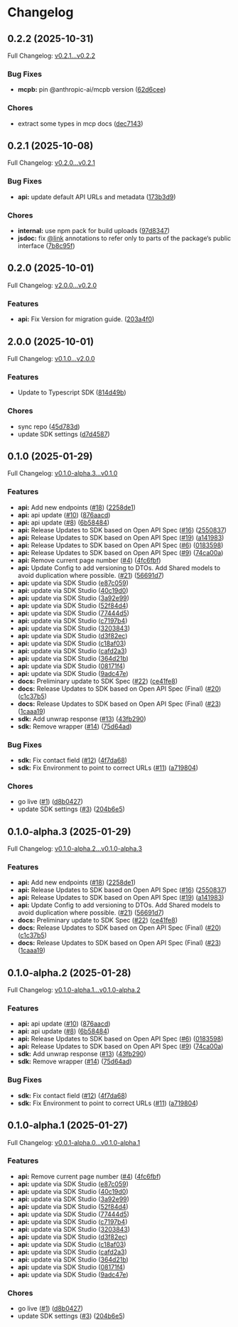 # Changelog

## 0.2.2 (2025-10-31)

Full Changelog: [v0.2.1...v0.2.2](https://github.com/straddleio/straddle-node/compare/v0.2.1...v0.2.2)

### Bug Fixes

* **mcpb:** pin @anthropic-ai/mcpb version ([62d6cee](https://github.com/straddleio/straddle-node/commit/62d6cee004968941f54eddd3dc0141656a3cca4d))


### Chores

* extract some types in mcp docs ([dec7143](https://github.com/straddleio/straddle-node/commit/dec714360c4c6c202187694eb62f69f6f0336ae1))

## 0.2.1 (2025-10-08)

Full Changelog: [v0.2.0...v0.2.1](https://github.com/straddleio/straddle-node/compare/v0.2.0...v0.2.1)

### Bug Fixes

* **api:** update default API URLs and metadata ([173b3d9](https://github.com/straddleio/straddle-node/commit/173b3d9779a87734e1ebd0b1c30361dd494d6177))


### Chores

* **internal:** use npm pack for build uploads ([97d8347](https://github.com/straddleio/straddle-node/commit/97d8347b5b6e32591d46be1ec3305a3602b2b17c))
* **jsdoc:** fix [@link](https://github.com/link) annotations to refer only to parts of the package‘s public interface ([7b8c95f](https://github.com/straddleio/straddle-node/commit/7b8c95fa5ff3ee84c95c6fbcd19fefa47cdbf688))

## 0.2.0 (2025-10-01)

Full Changelog: [v2.0.0...v0.2.0](https://github.com/straddleio/straddle-node/compare/v2.0.0...v0.2.0)

### Features

* **api:** Fix Version for migration guide. ([203a4f0](https://github.com/straddleio/straddle-node/commit/203a4f0eea977f634c99ae565de310e5fd893723))

## 2.0.0 (2025-10-01)

Full Changelog: [v0.1.0...v2.0.0](https://github.com/straddleio/straddle-node/compare/v0.1.0...v2.0.0)

### Features

* Update to Typescript SDK ([814d49b](https://github.com/straddleio/straddle-node/commit/814d49bdf9d57549eb96aef763850e727085bd82))


### Chores

* sync repo ([45d783d](https://github.com/straddleio/straddle-node/commit/45d783d7f0500e1f29447ae157764e20107bad71))
* update SDK settings ([d7d4587](https://github.com/straddleio/straddle-node/commit/d7d458719b708dbd86f95684f98bbbc8dee56789))

## 0.1.0 (2025-01-29)

Full Changelog: [v0.1.0-alpha.3...v0.1.0](https://github.com/straddleio/straddle-node/compare/v0.1.0-alpha.3...v0.1.0)

### Features

* **api:** Add new endpoints ([#18](https://github.com/straddleio/straddle-node/issues/18)) ([2258de1](https://github.com/straddleio/straddle-node/commit/2258de19391535fb1a743fc362d259cff93e600e))
* **api:** api update ([#10](https://github.com/straddleio/straddle-node/issues/10)) ([876aacd](https://github.com/straddleio/straddle-node/commit/876aacdb9107eaf0f6ae51ecf56bcb3462628b4b))
* **api:** api update ([#8](https://github.com/straddleio/straddle-node/issues/8)) ([6b58484](https://github.com/straddleio/straddle-node/commit/6b58484b9213d76961c61d2d86d08138c0bcf771))
* **api:** Release Updates to SDK based on Open API Spec ([#16](https://github.com/straddleio/straddle-node/issues/16)) ([2550837](https://github.com/straddleio/straddle-node/commit/255083717789f19c79636c0c3fd9822ef81aca59))
* **api:** Release Updates to SDK based on Open API Spec ([#19](https://github.com/straddleio/straddle-node/issues/19)) ([a141983](https://github.com/straddleio/straddle-node/commit/a141983c5d1f55dab1de7caf1e6776864b11b90c))
* **api:** Release Updates to SDK based on Open API Spec ([#6](https://github.com/straddleio/straddle-node/issues/6)) ([0183598](https://github.com/straddleio/straddle-node/commit/0183598e73d369354a4af7602d79ca37b21a453b))
* **api:** Release Updates to SDK based on Open API Spec ([#9](https://github.com/straddleio/straddle-node/issues/9)) ([74ca00a](https://github.com/straddleio/straddle-node/commit/74ca00af6d7f50f55ba356b8620dc0d6f4786634))
* **api:** Remove current page number ([#4](https://github.com/straddleio/straddle-node/issues/4)) ([4fc6fbf](https://github.com/straddleio/straddle-node/commit/4fc6fbf36b154688b65944c2f4c48852cfffafd0))
* **api:** Update Config to add versioning to DTOs. Add Shared models to avoid duplication where possible. ([#21](https://github.com/straddleio/straddle-node/issues/21)) ([56691d7](https://github.com/straddleio/straddle-node/commit/56691d7dfdd9a4e590f57644afca278a309acfae))
* **api:** update via SDK Studio ([e87c059](https://github.com/straddleio/straddle-node/commit/e87c059506505be5b9bf7604543978df4649e231))
* **api:** update via SDK Studio ([40c19d0](https://github.com/straddleio/straddle-node/commit/40c19d0f7bf0c5671db37299be865421a1ef062b))
* **api:** update via SDK Studio ([3a92e99](https://github.com/straddleio/straddle-node/commit/3a92e992ffe4f3fc3e1602355b7f3143f829fee3))
* **api:** update via SDK Studio ([52f84d4](https://github.com/straddleio/straddle-node/commit/52f84d4bea26213a4b3e1917d98f52e45ceeb2e5))
* **api:** update via SDK Studio ([77444d5](https://github.com/straddleio/straddle-node/commit/77444d5be0418282bc950b66d20dba611147ac98))
* **api:** update via SDK Studio ([c7197b4](https://github.com/straddleio/straddle-node/commit/c7197b4f5bceef316ca57f88d8e5660385df3687))
* **api:** update via SDK Studio ([3203843](https://github.com/straddleio/straddle-node/commit/3203843822cf5ae79781ceb4bacb28f08fa483eb))
* **api:** update via SDK Studio ([d3f82ec](https://github.com/straddleio/straddle-node/commit/d3f82ecc00aab0e5232d9d3a8ab1882581bd5a16))
* **api:** update via SDK Studio ([c18af03](https://github.com/straddleio/straddle-node/commit/c18af039f82d934cc8684208fc937fbc39b8d8d5))
* **api:** update via SDK Studio ([cafd2a3](https://github.com/straddleio/straddle-node/commit/cafd2a3acbbc46cc8508ee4c24480130e58dc4fb))
* **api:** update via SDK Studio ([364d21b](https://github.com/straddleio/straddle-node/commit/364d21b0d0ce5b8b550fd5d78a758cb2c7e84149))
* **api:** update via SDK Studio ([08171f4](https://github.com/straddleio/straddle-node/commit/08171f4177ae1664a1a7625a4d33331e24663bb7))
* **api:** update via SDK Studio ([9adc47e](https://github.com/straddleio/straddle-node/commit/9adc47e808eb511df3d82c5ff795195d4bfa0aa4))
* **docs:** Preliminary update to SDK Spec ([#22](https://github.com/straddleio/straddle-node/issues/22)) ([ce41fe8](https://github.com/straddleio/straddle-node/commit/ce41fe8418669397d027e26dd6963088616cc14a))
* **docs:** Release Updates to SDK based on Open API Spec (Final) ([#20](https://github.com/straddleio/straddle-node/issues/20)) ([c1c37b5](https://github.com/straddleio/straddle-node/commit/c1c37b5f24ea6f72dbe2a0005bd0c1e5a5c2b5d0))
* **docs:** Release Updates to SDK based on Open API Spec (Final) ([#23](https://github.com/straddleio/straddle-node/issues/23)) ([1caaa19](https://github.com/straddleio/straddle-node/commit/1caaa19eff9f619138adb11ac54a0e75008ecd42))
* **sdk:** Add unwrap response ([#13](https://github.com/straddleio/straddle-node/issues/13)) ([43fb290](https://github.com/straddleio/straddle-node/commit/43fb290ae02df54b62df034f2f540f2d2fc6c1a8))
* **sdk:** Remove wrapper ([#14](https://github.com/straddleio/straddle-node/issues/14)) ([75d64ad](https://github.com/straddleio/straddle-node/commit/75d64addebfde4ecfa668f6cd1c7d6884c408690))


### Bug Fixes

* **sdk:** Fix contact field ([#12](https://github.com/straddleio/straddle-node/issues/12)) ([4f7da68](https://github.com/straddleio/straddle-node/commit/4f7da68268ec606d9160519d30d31463037a9659))
* **sdk:** Fix Environment to point to correct URLs ([#11](https://github.com/straddleio/straddle-node/issues/11)) ([a719804](https://github.com/straddleio/straddle-node/commit/a719804419f16aeb9936202a8953e72faceb5156))


### Chores

* go live ([#1](https://github.com/straddleio/straddle-node/issues/1)) ([d8b0427](https://github.com/straddleio/straddle-node/commit/d8b042770d1e5cbf752cff13dba594541e0537ca))
* update SDK settings ([#3](https://github.com/straddleio/straddle-node/issues/3)) ([204b6e5](https://github.com/straddleio/straddle-node/commit/204b6e5028624353440436ef2b7aa6ae8b53173b))

## 0.1.0-alpha.3 (2025-01-29)

Full Changelog: [v0.1.0-alpha.2...v0.1.0-alpha.3](https://github.com/straddleio/straddle-node/compare/v0.1.0-alpha.2...v0.1.0-alpha.3)

### Features

* **api:** Add new endpoints ([#18](https://github.com/straddleio/straddle-node/issues/18)) ([2258de1](https://github.com/straddleio/straddle-node/commit/2258de19391535fb1a743fc362d259cff93e600e))
* **api:** Release Updates to SDK based on Open API Spec ([#16](https://github.com/straddleio/straddle-node/issues/16)) ([2550837](https://github.com/straddleio/straddle-node/commit/255083717789f19c79636c0c3fd9822ef81aca59))
* **api:** Release Updates to SDK based on Open API Spec ([#19](https://github.com/straddleio/straddle-node/issues/19)) ([a141983](https://github.com/straddleio/straddle-node/commit/a141983c5d1f55dab1de7caf1e6776864b11b90c))
* **api:** Update Config to add versioning to DTOs. Add Shared models to avoid duplication where possible. ([#21](https://github.com/straddleio/straddle-node/issues/21)) ([56691d7](https://github.com/straddleio/straddle-node/commit/56691d7dfdd9a4e590f57644afca278a309acfae))
* **docs:** Preliminary update to SDK Spec ([#22](https://github.com/straddleio/straddle-node/issues/22)) ([ce41fe8](https://github.com/straddleio/straddle-node/commit/ce41fe8418669397d027e26dd6963088616cc14a))
* **docs:** Release Updates to SDK based on Open API Spec (Final) ([#20](https://github.com/straddleio/straddle-node/issues/20)) ([c1c37b5](https://github.com/straddleio/straddle-node/commit/c1c37b5f24ea6f72dbe2a0005bd0c1e5a5c2b5d0))
* **docs:** Release Updates to SDK based on Open API Spec (Final) ([#23](https://github.com/straddleio/straddle-node/issues/23)) ([1caaa19](https://github.com/straddleio/straddle-node/commit/1caaa19eff9f619138adb11ac54a0e75008ecd42))

## 0.1.0-alpha.2 (2025-01-28)

Full Changelog: [v0.1.0-alpha.1...v0.1.0-alpha.2](https://github.com/straddleio/straddle-node/compare/v0.1.0-alpha.1...v0.1.0-alpha.2)

### Features

* **api:** api update ([#10](https://github.com/straddleio/straddle-node/issues/10)) ([876aacd](https://github.com/straddleio/straddle-node/commit/876aacdb9107eaf0f6ae51ecf56bcb3462628b4b))
* **api:** api update ([#8](https://github.com/straddleio/straddle-node/issues/8)) ([6b58484](https://github.com/straddleio/straddle-node/commit/6b58484b9213d76961c61d2d86d08138c0bcf771))
* **api:** Release Updates to SDK based on Open API Spec ([#6](https://github.com/straddleio/straddle-node/issues/6)) ([0183598](https://github.com/straddleio/straddle-node/commit/0183598e73d369354a4af7602d79ca37b21a453b))
* **api:** Release Updates to SDK based on Open API Spec ([#9](https://github.com/straddleio/straddle-node/issues/9)) ([74ca00a](https://github.com/straddleio/straddle-node/commit/74ca00af6d7f50f55ba356b8620dc0d6f4786634))
* **sdk:** Add unwrap response ([#13](https://github.com/straddleio/straddle-node/issues/13)) ([43fb290](https://github.com/straddleio/straddle-node/commit/43fb290ae02df54b62df034f2f540f2d2fc6c1a8))
* **sdk:** Remove wrapper ([#14](https://github.com/straddleio/straddle-node/issues/14)) ([75d64ad](https://github.com/straddleio/straddle-node/commit/75d64addebfde4ecfa668f6cd1c7d6884c408690))


### Bug Fixes

* **sdk:** Fix contact field ([#12](https://github.com/straddleio/straddle-node/issues/12)) ([4f7da68](https://github.com/straddleio/straddle-node/commit/4f7da68268ec606d9160519d30d31463037a9659))
* **sdk:** Fix Environment to point to correct URLs ([#11](https://github.com/straddleio/straddle-node/issues/11)) ([a719804](https://github.com/straddleio/straddle-node/commit/a719804419f16aeb9936202a8953e72faceb5156))

## 0.1.0-alpha.1 (2025-01-27)

Full Changelog: [v0.0.1-alpha.0...v0.1.0-alpha.1](https://github.com/straddleio/straddle-node/compare/v0.0.1-alpha.0...v0.1.0-alpha.1)

### Features

* **api:** Remove current page number ([#4](https://github.com/straddleio/straddle-node/issues/4)) ([4fc6fbf](https://github.com/straddleio/straddle-node/commit/4fc6fbf36b154688b65944c2f4c48852cfffafd0))
* **api:** update via SDK Studio ([e87c059](https://github.com/straddleio/straddle-node/commit/e87c059506505be5b9bf7604543978df4649e231))
* **api:** update via SDK Studio ([40c19d0](https://github.com/straddleio/straddle-node/commit/40c19d0f7bf0c5671db37299be865421a1ef062b))
* **api:** update via SDK Studio ([3a92e99](https://github.com/straddleio/straddle-node/commit/3a92e992ffe4f3fc3e1602355b7f3143f829fee3))
* **api:** update via SDK Studio ([52f84d4](https://github.com/straddleio/straddle-node/commit/52f84d4bea26213a4b3e1917d98f52e45ceeb2e5))
* **api:** update via SDK Studio ([77444d5](https://github.com/straddleio/straddle-node/commit/77444d5be0418282bc950b66d20dba611147ac98))
* **api:** update via SDK Studio ([c7197b4](https://github.com/straddleio/straddle-node/commit/c7197b4f5bceef316ca57f88d8e5660385df3687))
* **api:** update via SDK Studio ([3203843](https://github.com/straddleio/straddle-node/commit/3203843822cf5ae79781ceb4bacb28f08fa483eb))
* **api:** update via SDK Studio ([d3f82ec](https://github.com/straddleio/straddle-node/commit/d3f82ecc00aab0e5232d9d3a8ab1882581bd5a16))
* **api:** update via SDK Studio ([c18af03](https://github.com/straddleio/straddle-node/commit/c18af039f82d934cc8684208fc937fbc39b8d8d5))
* **api:** update via SDK Studio ([cafd2a3](https://github.com/straddleio/straddle-node/commit/cafd2a3acbbc46cc8508ee4c24480130e58dc4fb))
* **api:** update via SDK Studio ([364d21b](https://github.com/straddleio/straddle-node/commit/364d21b0d0ce5b8b550fd5d78a758cb2c7e84149))
* **api:** update via SDK Studio ([08171f4](https://github.com/straddleio/straddle-node/commit/08171f4177ae1664a1a7625a4d33331e24663bb7))
* **api:** update via SDK Studio ([9adc47e](https://github.com/straddleio/straddle-node/commit/9adc47e808eb511df3d82c5ff795195d4bfa0aa4))


### Chores

* go live ([#1](https://github.com/straddleio/straddle-node/issues/1)) ([d8b0427](https://github.com/straddleio/straddle-node/commit/d8b042770d1e5cbf752cff13dba594541e0537ca))
* update SDK settings ([#3](https://github.com/straddleio/straddle-node/issues/3)) ([204b6e5](https://github.com/straddleio/straddle-node/commit/204b6e5028624353440436ef2b7aa6ae8b53173b))
